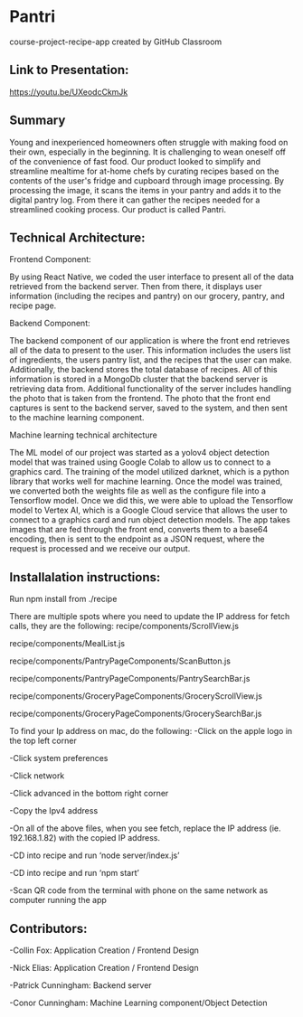 # Pantri
course-project-recipe-app created by GitHub Classroom

## Link to Presentation:
https://youtu.be/UXeodcCkmJk

## Summary

Young and inexperienced homeowners often struggle with making food on their own, especially in the beginning. It is challenging to wean oneself off of the convenience of fast food. Our product looked to simplify and streamline mealtime for at-home chefs by curating recipes based on the contents of the user's fridge and cupboard through image processing. By processing the image, it scans the items in your pantry and adds it to the digital pantry log. From there it can gather the recipes needed for a streamlined cooking process. Our product is called Pantri. 

## Technical Architecture:

Frontend Component:

By using React Native, we coded the user interface to present all of the data retrieved from the backend server. Then from there, it displays user information (including the recipes and pantry) on our grocery, pantry, and recipe page.

Backend Component:

The backend component of our application is where the front end retrieves all of the data to present to the user. This information includes the users list of ingredients, the users pantry list, and the recipes that the user can make. Additionally, the backend stores the total database of recipes. All of this information is stored in a MongoDb cluster that the backend server is retrieving data from. Additional functionality of the server includes handling the photo that is taken from the frontend. The photo that the front end captures is sent to the backend server, saved to the system, and then sent to the machine learning component. 

Machine learning technical architecture

The ML model of our project was started as a yolov4 object detection model that was trained using Google Colab to allow us to connect to a graphics card. The training of the model utilized darknet, which is a python library that works well for machine learning. Once the model was trained, we converted both the weights file as well as the configure file into a Tensorflow model. Once we did this, we were able to upload the Tensorflow model to Vertex AI, which is a Google Cloud service that allows the user to connect to a graphics card and run object detection models. The app takes images that are fed through the front end, converts them to a base64 encoding, then is sent to the endpoint as a JSON request, where the request is processed and we receive our output.

## Installalation instructions:

Run npm install from ./recipe

There are multiple spots where you need to update the IP address for fetch calls, they are the following:
recipe/components/ScrollView.js

recipe/components/MealList.js

recipe/components/PantryPageComponents/ScanButton.js

recipe/components/PantryPageComponents/PantrySearchBar.js

recipe/components/GroceryPageComponents/GroceryScrollView.js

recipe/components/GroceryPageComponents/GrocerySearchBar.js

To find your Ip address on mac, do the following:
-Click on the apple logo in the top left corner

-Click system preferences

-Click network

-Click advanced in the bottom right corner

-Copy the Ipv4 address

-On all of the above files, when you see fetch, replace the IP address (ie. 192.168.1.82) with the copied IP address.
	
-CD into recipe and run ‘node server/index.js’

-CD into recipe and run ‘npm start’

-Scan QR code from the terminal with phone on the same network as computer running the app

## Contributors:

-Collin Fox: Application Creation / Frontend Design

-Nick Elias: Application Creation / Frontend Design

-Patrick Cunningham: Backend server

-Conor Cunningham: Machine Learning component/Object Detection
